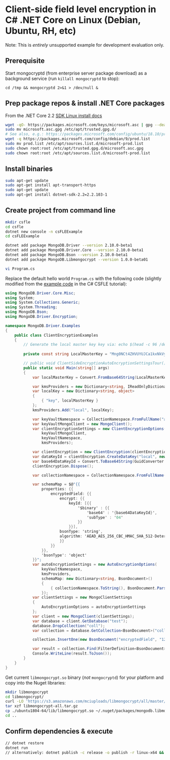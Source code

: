 # Client-side field level encryption in C# .NET Core on Linux (Debian, Ubuntu, RH, etc)

Note: This is _entirely_ unsupported example for development evaluation only.

## Prerequisite

Start mongocryptd (from enterprise server package download) as a background service (run `killall mongocryptd` to stop):

`cd /tmp && mongocryptd 2>&1 > /dev/null &`

## Prep package repos & install .NET Core packages

From the .NET Core 2.2 [SDK Linux install docs](https://dotnet.microsoft.com/download/linux-package-manager/sdk-2.2.103)

```bash
wget -qO- https://packages.microsoft.com/keys/microsoft.asc | gpg --dearmor > microsoft.asc.gpg
sudo mv microsoft.asc.gpg /etc/apt/trusted.gpg.d/
# See also, e.g.: https://packages.microsoft.com/config/ubuntu/18.10/prod.list
wget -q https://packages.microsoft.com/config/debian/9/prod.list
sudo mv prod.list /etc/apt/sources.list.d/microsoft-prod.list
sudo chown root:root /etc/apt/trusted.gpg.d/microsoft.asc.gpg
sudo chown root:root /etc/apt/sources.list.d/microsoft-prod.list
```

## Install binaries

```bash
sudo apt-get update
sudo apt-get install apt-transport-https
sudo apt-get update
sudo apt-get install dotnet-sdk-2.2=2.2.103-1
```

## Create project from command line

```bash
mkdir csfle
cd csfle
dotnet new console -n csFLEExample
cd csFLEExample

dotnet add package MongoDB.Driver --version 2.10.0-beta1
dotnet add package MongoDB.Driver.Core --version 2.10.0-beta1
dotnet add package MongoDB.Bson --version 2.10.0-beta1
dotnet add package MongoDB.Libmongocrypt --version 1.0.0-beta01

vi Program.cs
```

Replace the default hello world `Program.cs` with the following code (slightly modified from the [example code](http://mongodb.github.io/mongo-csharp-driver/2.10/reference/driver/crud/client_side_encryption/) in the C# CSFLE tutorial):

```csharp 
using MongoDB.Driver.Core.Misc;
using System;
using System.Collections.Generic;
using System.Threading;
using MongoDB.Bson;
using MongoDB.Driver.Encryption;

namespace MongoDB.Driver.Examples
{
    public class ClientEncryptionExamples
    {
        // Generate the local master key key via: echo $(head -c 96 /dev/urandom | base64 | tr -d '\n')
        
        private const string LocalMasterKey = "Mng0NCt4ZHVUYUJCa1kxNkVyNUR1QURhZ2h2UzR2d2RrZzh0cFBwM3R6NmdWMDFBMUN3YkQ5aXRRMkhGRGdQV09wOGVNYUMxT2k3NjZKelhaQmRCZGJkTXVyZG9uSjFk";

        // public void ClientSideEncryptionAutoEncryptionSettingsTour()
        public static void Main(string[] args)
        {
            var localMasterKey = Convert.FromBase64String(LocalMasterKey);

            var kmsProviders = new Dictionary<string, IReadOnlyDictionary<string, object>>();
            var localKey = new Dictionary<string, object>
            {
                { "key", localMasterKey }
            };
            kmsProviders.Add("local", localKey);

            var keyVaultNamespace = CollectionNamespace.FromFullName("admin.datakeys");
            var keyVaultMongoClient = new MongoClient();
            var clientEncryptionSettings = new ClientEncryptionOptions(
                keyVaultMongoClient,
                keyVaultNamespace,
                kmsProviders);

            var clientEncryption = new ClientEncryption(clientEncryptionSettings);
            var dataKeyId = clientEncryption.CreateDataKey("local", new DataKeyOptions(), CancellationToken.None);
            var base64DataKeyId = Convert.ToBase64String(GuidConverter.ToBytes(dataKeyId, GuidRepresentation.Standard));
            clientEncryption.Dispose();

            var collectionNamespace = CollectionNamespace.FromFullName("test.coll");

            var schemaMap = $@"{{
                properties: {{
                    encryptedField: {{
                        encrypt: {{
                            keyId: [{{
                                '$binary' : {{
                                    'base64' : '{base64DataKeyId}',
                                    'subType' : '04'
                                }}
                            }}],
                        bsonType: 'string',
                        algorithm: 'AEAD_AES_256_CBC_HMAC_SHA_512-Deterministic'
                        }}
                    }}
                }},
                'bsonType': 'object'
            }}";
            var autoEncryptionSettings = new AutoEncryptionOptions(
                keyVaultNamespace,
                kmsProviders,
                schemaMap: new Dictionary<string, BsonDocument>()
                {
                    { collectionNamespace.ToString(), BsonDocument.Parse(schemaMap) }
                });
            var clientSettings = new MongoClientSettings
            {
                AutoEncryptionOptions = autoEncryptionSettings
            };
            var client = new MongoClient(clientSettings);
            var database = client.GetDatabase("test");
            database.DropCollection("coll");
            var collection = database.GetCollection<BsonDocument>("coll");

            collection.InsertOne(new BsonDocument("encryptedField", "123456789"));

            var result = collection.Find(FilterDefinition<BsonDocument>.Empty).First();
            Console.WriteLine(result.ToJson());
        }
    }
}
```
 
Get current `libmongocrypt.so` binary (_not_ `mongocryptd`) for your platform and copy into the Nuget libraries:

```bash
mkdir libmongocrypt
cd libmongocrypt/
curl -LO 'https://s3.amazonaws.com/mciuploads/libmongocrypt/all/master/latest/libmongocrypt-all.tar.gz'
tar xzf libmongocrypt-all.tar.gz 
cp ./ubuntu1804-64/lib/libmongocrypt.so ~/.nuget/packages/mongodb.libmongocrypt/1.0.0-beta01/lib/netstandard1.5/
cd ..
```


## Confirm dependencies & execute


```bash
// dotnet restore
dotnet run
// alternatively: dotnet publish -c release -o publish -r linux-x64 && ./bin/release/netcoreapp2.2/linux-x64/csFLEExample
```
 
